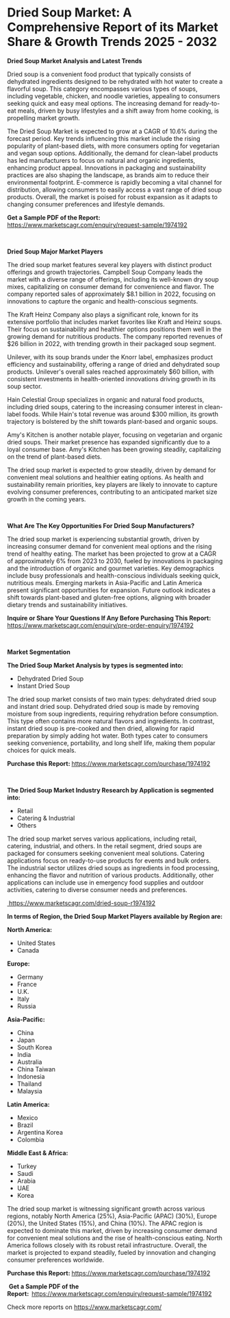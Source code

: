 <p><h1>Dried Soup Market: A Comprehensive Report of its Market Share & Growth Trends 2025 - 2032</h1></p><p><strong>Dried Soup Market Analysis and Latest Trends</strong></p>
<p><p>Dried soup is a convenient food product that typically consists of dehydrated ingredients designed to be rehydrated with hot water to create a flavorful soup. This category encompasses various types of soups, including vegetable, chicken, and noodle varieties, appealing to consumers seeking quick and easy meal options. The increasing demand for ready-to-eat meals, driven by busy lifestyles and a shift away from home cooking, is propelling market growth.</p><p>The Dried Soup Market is expected to grow at a CAGR of 10.6% during the forecast period. Key trends influencing this market include the rising popularity of plant-based diets, with more consumers opting for vegetarian and vegan soup options. Additionally, the demand for clean-label products has led manufacturers to focus on natural and organic ingredients, enhancing product appeal. Innovations in packaging and sustainability practices are also shaping the landscape, as brands aim to reduce their environmental footprint. E-commerce is rapidly becoming a vital channel for distribution, allowing consumers to easily access a vast range of dried soup products. Overall, the market is poised for robust expansion as it adapts to changing consumer preferences and lifestyle demands.</p></p>
<p><strong>Get a Sample PDF of the Report:&nbsp;</strong> <a href="https://www.marketscagr.com/enquiry/request-sample/1974192?utm_campaign=3575&utm_medium=2&utm_source=Github&utm_content=ia&utm_term=07042025&utm_id=dried-soup">https://www.marketscagr.com/enquiry/request-sample/1974192</a></p>
<p>&nbsp;</p>
<p><strong>Dried Soup Major Market Players</strong></p>
<p><p>The dried soup market features several key players with distinct product offerings and growth trajectories. Campbell Soup Company leads the market with a diverse range of offerings, including its well-known dry soup mixes, capitalizing on consumer demand for convenience and flavor. The company reported sales of approximately $8.1 billion in 2022, focusing on innovations to capture the organic and health-conscious segments.</p><p>The Kraft Heinz Company also plays a significant role, known for its extensive portfolio that includes market favorites like Kraft and Heinz soups. Their focus on sustainability and healthier options positions them well in the growing demand for nutritious products. The company reported revenues of $26 billion in 2022, with trending growth in their packaged soup segment.</p><p>Unilever, with its soup brands under the Knorr label, emphasizes product efficiency and sustainability, offering a range of dried and dehydrated soup products. Unilever's overall sales reached approximately $60 billion, with consistent investments in health-oriented innovations driving growth in its soup sector.</p><p>Hain Celestial Group specializes in organic and natural food products, including dried soups, catering to the increasing consumer interest in clean-label foods. While Hain's total revenue was around $300 million, its growth trajectory is bolstered by the shift towards plant-based and organic soups.</p><p>Amy's Kitchen is another notable player, focusing on vegetarian and organic dried soups. Their market presence has expanded significantly due to a loyal consumer base. Amy's Kitchen has been growing steadily, capitalizing on the trend of plant-based diets.</p><p>The dried soup market is expected to grow steadily, driven by demand for convenient meal solutions and healthier eating options. As health and sustainability remain priorities, key players are likely to innovate to capture evolving consumer preferences, contributing to an anticipated market size growth in the coming years.</p></p>
<p>&nbsp;</p>
<p><strong>What Are The Key Opportunities For Dried Soup Manufacturers?</strong></p>
<p><p>The dried soup market is experiencing substantial growth, driven by increasing consumer demand for convenient meal options and the rising trend of healthy eating. The market has been projected to grow at a CAGR of approximately 6% from 2023 to 2030, fueled by innovations in packaging and the introduction of organic and gourmet varieties. Key demographics include busy professionals and health-conscious individuals seeking quick, nutritious meals. Emerging markets in Asia-Pacific and Latin America present significant opportunities for expansion. Future outlook indicates a shift towards plant-based and gluten-free options, aligning with broader dietary trends and sustainability initiatives.</p></p>
<p><strong>Inquire or Share Your Questions If Any Before Purchasing This Report:</strong> <a href="https://www.marketscagr.com/enquiry/pre-order-enquiry/1974192?utm_campaign=3575&utm_medium=2&utm_source=Github&utm_content=ia&utm_term=07042025&utm_id=dried-soup">https://www.marketscagr.com/enquiry/pre-order-enquiry/1974192</a></p>
<p>&nbsp;</p>
<p><strong>Market Segmentation</strong></p>
<p><strong>The Dried Soup Market Analysis by types is segmented into:</strong></p>
<p><ul><li>Dehydrated Dried Soup</li><li>Instant Dried Soup</li></ul></p>
<p><p>The dried soup market consists of two main types: dehydrated dried soup and instant dried soup. Dehydrated dried soup is made by removing moisture from soup ingredients, requiring rehydration before consumption. This type often contains more natural flavors and ingredients. In contrast, instant dried soup is pre-cooked and then dried, allowing for rapid preparation by simply adding hot water. Both types cater to consumers seeking convenience, portability, and long shelf life, making them popular choices for quick meals.</p></p>
<p><strong>Purchase this Report:&nbsp;</strong><a href="https://www.marketscagr.com/purchase/1974192?utm_campaign=3575&utm_medium=2&utm_source=Github&utm_content=ia&utm_term=07042025&utm_id=dried-soup">https://www.marketscagr.com/purchase/1974192</a></p>
<p>&nbsp;</p>
<p><strong>The Dried Soup Market Industry Research by Application is segmented into:</strong></p>
<p><ul><li>Retail</li><li>Catering & Industrial</li><li>Others</li></ul></p>
<p><p>The dried soup market serves various applications, including retail, catering, industrial, and others. In the retail segment, dried soups are packaged for consumers seeking convenient meal solutions. Catering applications focus on ready-to-use products for events and bulk orders. The industrial sector utilizes dried soups as ingredients in food processing, enhancing the flavor and nutrition of various products. Additionally, other applications can include use in emergency food supplies and outdoor activities, catering to diverse consumer needs and preferences.</p></p>
<p><a href="https://www.marketscagr.com/dried-soup-r1974192?utm_campaign=3575&utm_medium=2&utm_source=Github&utm_content=ia&utm_term=07042025&utm_id=dried-soup">&nbsp;https://www.marketscagr.com/dried-soup-r1974192</a></p>
<p><strong>In terms of Region, the Dried Soup Market Players available by Region are:</strong></p>
<p>
    <p> <strong> North America: </strong>
        <ul>
            <li>United States</li>
            <li>Canada</li>
        </ul>
        </p> 
    <p> <strong> Europe: </strong>
        <ul>
            <li>Germany</li>
            <li>France</li>
            <li>U.K.</li>
            <li>Italy</li>
            <li>Russia</li>
        </ul>
        </p> 
    <p> <strong> Asia-Pacific: </strong>
        <ul>
            <li>China</li>
            <li>Japan</li>
            <li>South Korea</li>
            <li>India</li>
            <li>Australia</li>
            <li>China Taiwan</li>
            <li>Indonesia</li>
            <li>Thailand</li>
            <li>Malaysia</li>
        </ul>
        </p> 
    <p> <strong> Latin America: </strong>
        <ul>
            <li>Mexico</li>
            <li>Brazil</li>
            <li>Argentina Korea</li>
            <li>Colombia</li>
        </ul>
        </p> 
    <p> <strong> Middle East & Africa: </strong>
        <ul>
            <li>Turkey</li>
            <li>Saudi</li>
            <li>Arabia</li>
            <li>UAE</li>
            <li>Korea</li>
        </ul>
    </p>
    </p>
<p><p>The dried soup market is witnessing significant growth across various regions, notably North America (25%), Asia-Pacific (APAC) (30%), Europe (20%), the United States (15%), and China (10%). The APAC region is expected to dominate this market, driven by increasing consumer demand for convenient meal solutions and the rise of health-conscious eating. North America follows closely with its robust retail infrastructure. Overall, the market is projected to expand steadily, fueled by innovation and changing consumer preferences worldwide.</p></p>
<p><strong>Purchase this Report: </strong><a href="https://www.marketscagr.com/purchase/1974192?utm_campaign=3575&utm_medium=2&utm_source=Github&utm_content=ia&utm_term=07042025&utm_id=dried-soup">https://www.marketscagr.com/purchase/1974192</a></p>
<p>&nbsp;<strong>Get a Sample PDF of the Report:&nbsp;&nbsp;</strong><a href="https://www.marketscagr.com/enquiry/request-sample/1974192?utm_campaign=3575&utm_medium=2&utm_source=Github&utm_content=ia&utm_term=07042025&utm_id=dried-soup">https://www.marketscagr.com/enquiry/request-sample/1974192</a></p>
<p><strong></strong></p>
<p>Check more reports on <a href="https://www.marketscagr.com/?utm_campaign=3575&utm_medium=2&utm_source=Github&utm_content=ia&utm_term=07042025&utm_id=dried-soup">https://www.marketscagr.com/</a></p>